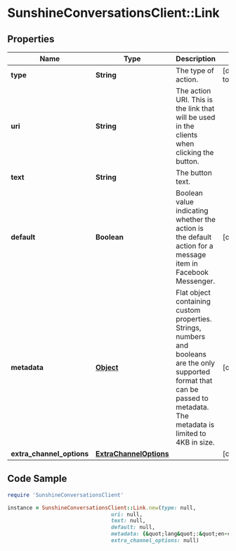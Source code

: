 # SunshineConversationsClient::Link

## Properties

Name | Type | Description | Notes
------------ | ------------- | ------------- | -------------
**type** | **String** | The type of action. | [default to &#39;link&#39;]
**uri** | **String** | The action URI. This is the link that will be used in the clients when clicking the button. | 
**text** | **String** | The button text. | 
**default** | **Boolean** | Boolean value indicating whether the action is the default action for a message item in Facebook Messenger. | [optional] 
**metadata** | [**Object**](.md) | Flat object containing custom properties. Strings, numbers and booleans  are the only supported format that can be passed to metadata. The metadata is limited to 4KB in size.  | [optional] 
**extra_channel_options** | [**ExtraChannelOptions**](ExtraChannelOptions.md) |  | [optional] 

## Code Sample

```ruby
require 'SunshineConversationsClient'

instance = SunshineConversationsClient::Link.new(type: null,
                                 uri: null,
                                 text: null,
                                 default: null,
                                 metadata: {&quot;lang&quot;:&quot;en-ca&quot;},
                                 extra_channel_options: null)
```


